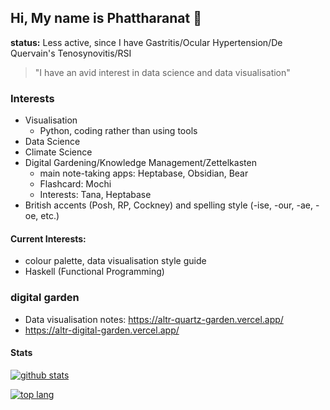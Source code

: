 ## Hi, My name is Phattharanat 👋

**status:** Less active, since I have Gastritis/Ocular Hypertension/De Quervain's Tenosynovitis/RSI


> "I have an avid interest in data science and data visualisation"


### Interests

- Visualisation
  - Python, coding rather than using tools
- Data Science
- Climate Science
- Digital Gardening/Knowledge Management/Zettelkasten
  - main note-taking apps: Heptabase, Obsidian, Bear
  - Flashcard: Mochi
  - Interests: Tana, Heptabase
- British accents (Posh, RP, Cockney) and spelling style (-ise, -our, -ae, -oe, etc.)


#### Current Interests: 

- colour palette, data visualisation style guide
- Haskell (Functional Programming)

### digital garden

- Data visualisation notes: https://altr-quartz-garden.vercel.app/
- https://altr-digital-garden.vercel.app/

<!-- #### 💬 Ask me about ...

- **The profile image?**: Raiden Ei.
- **name and alias**:
  - **stRE:ashesING**: the meaning is "ashes strings re-arrange version".
  - **A1デン永**: read as "Raiden Ei"
- **Why I want to work in the UK?**: 
  - see more details(news "ย้ายประเทศกันเถอะ" about facebook group that trending in thailand):
    - [bloomberg](https://www.bloomberg.com/news/articles/2021-05-06/-get-out-of-thailand-campaign-gains-momentum-as-covid-worsens)
    - [thestandard](https://thestandard.co/lets-move-abroad-thai-facebook-group/) -->

<!-- #### Links
- links: https://phattharanat.carrd.co/
- Digital Garden: https://alicetaria.netlify.app
- Digital Garden(notion): https://www.notion.so/chuankhunagarden/Home-98e4910543f9431f90e1b2b4b227aa58
- [Tensorflow Certificate](https://www.credential.net/425e55ab-ed24-446a-a8bc-2c5b80622af2#gs.uidr12)

- Colemak DHm and Manoonchai layout

-->
 
#### Stats

[![github stats](https://github-readme-stats-chuan-khuna.vercel.app/api?username=chuan-khuna&theme=algolia&count_private=true)](https://github-readme-stats-chuan-khuna.vercel.app/api?username=chuan-khuna&theme=algolia&count_private=true)

[![top lang](https://github-readme-stats-chuan-khuna.vercel.app/api/top-langs/?username=chuan-khuna&langs_count=4&layout=compact&theme=algolia&card_width=480&hide=html,css,javascript,jupyter+notebook&size_weight=0.5&count_weight=0.5)](https://github-readme-stats-chuan-khuna.vercel.app/api/top-langs/?username=chuan-khuna&langs_count=4&layout=compact&theme=algolia&card_width=480&hide=html,css,javascript,jupyter+notebook&size_weight=0.5&count_weight=0.5)



<!--

#### 🌱 I’m currently learning/Interested field ...

- Learning English for TOEFL ITP/IELTS examination
- Neural Style Transfer
- NLP
- GAN


**chuan-khuna/chuan-khuna** is a ✨ _special_ ✨ repository because its `README.md` (this file) appears on your GitHub profile.

Here are some ideas to get you started:

- 🔭 I’m currently working on ...
- 🌱 I’m currently learning ...
- 👯 I’m looking to collaborate on ...
- 🤔 I’m looking for help with ...
- 💬 Ask me about ...
- 📫 How to reach me: ...
- 😄 Pronouns: ...
- ⚡ Fun fact: ...
-->
